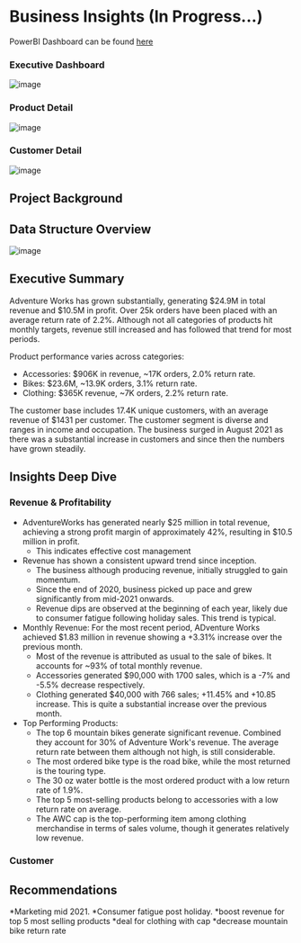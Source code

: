 # Business Insights (In Progress...)

PowerBI Dashboard can be found [here](https://github.com/ziyaanrupani/adventureworks_business_insights/tree/main/dashboard)

### Executive Dashboard
![image](https://github.com/user-attachments/assets/92a41983-970a-4d6e-968d-b0c985819964)

### Product Detail
![image](https://github.com/user-attachments/assets/e2c41009-c400-47e4-b7d4-40877c481a57)

### Customer Detail
![image](https://github.com/user-attachments/assets/a8247ab7-894b-4da4-9c29-d7daababcb96)

## Project Background
## Data Structure Overview

![image](https://github.com/user-attachments/assets/1bbac715-7d87-4267-8567-01676702d7a5)

## Executive Summary
Adventure Works has grown substantially, generating $24.9M in total revenue and $10.5M in profit. Over 25k orders have been placed with an average return rate of 2.2%. Although not all categories of products hit monthly targets, revenue still increased and has followed that trend for most periods. 

Product performance varies across categories:
* Accessories: $906K in revenue, ~17K orders, 2.0% return rate.
* Bikes: $23.6M, ~13.9K orders, 3.1% return rate.
* Clothing: $365K revenue, ~7K orders, 2.2% return rate.

The customer base includes 17.4K unique customers, with an average revenue of $1431 per customer. The customer segment is diverse and ranges in income and occupation. The business surged in August 2021 as there was a substantial increase in customers and since then the numbers have grown steadily.  

## Insights Deep Dive
### Revenue & Profitability
* AdventureWorks has generated nearly $25 million in total revenue, achieving a strong profit margin of approximately 42%, resulting in $10.5 million in profit.
    * This indicates effective cost management
* Revenue has shown a consistent upward trend since inception.
    * The business although producing revenue, initially struggled to gain momentum.
    * Since the end of 2020, business picked up pace and grew significantly from mid-2021 onwards.
    * Revenue dips are observed at the beginning of each year, likely due to consumer fatigue following holiday sales. This trend is typical.
* Monthly Revenue: For the most recent period, ADventure Works achieved $1.83 million in revenue showing a +3.31% increase over the previous month.
    * Most of the revenue is attributed as usual to the sale of bikes. It accounts for ~93% of total monthly revenue.
    * Accessories generated $90,000 with 1700 sales, which is a -7% and -5.5% decrease respectively.
    * Clothing generated $40,000 with 766 sales; +11.45% and +10.85 increase. This is quite a substantial increase over the previous month.
* Top Performing Products:
    * The top 6 mountain bikes generate significant revenue. Combined they account for 30% of Adventure Work's revenue. The average return rate between them although not high, is still considerable.
    * The most ordered bike type is the road bike, while the most returned is the touring type.   
    * The 30 oz water bottle is the most ordered product with a low return rate of 1.9%.
    * The top 5 most-selling products belong to accessories with a low return rate on average.
    * The AWC cap is the top-performing item among clothing merchandise in terms of sales volume, though it generates relatively low revenue.

### Customer

## Recommendations
*Marketing mid 2021.
*Consumer fatigue post holiday.
*boost revenue for top 5 most selling products
*deal for clothing with cap
*decrease mountain bike return rate























